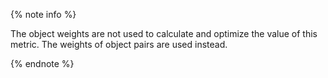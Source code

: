 
{% note info %}

The object weights are not used to calculate and optimize the value of this metric. The weights of object pairs are used instead.

{% endnote %}

